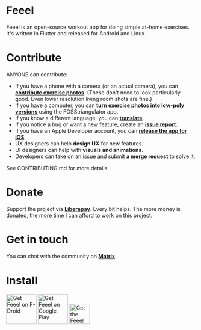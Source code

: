 Feeel
=====

Feeel is an open-source workout app for doing simple at-home exercises. It's written in Flutter and released for Android and Linux.

Contribute
====

ANYONE can contribute:
- If you have a phone with a camera (or an actual camera), you can **[contribute exercise photos](https://gitlab.com/enjoyingfoss/feeel/-/issues/10)**. (These don't need to look particularly good. Even lower resolution living room shots are fine.)
- If you have a computer, you can **[turn exercise photos into low-poly versions](https://gitlab.com/enjoyingfoss/feeel/-/wikis/Processing-photos)** using the FOSStriangulator app.
- If you know a different language, you can **[translate](https://hosted.weblate.org/projects/feeel/)**.
- If you notice a bug or want a new feature, create an **[issue report](https://gitlab.com/enjoyingfoss/feeel/-/issues/new)**.
- If you have an Apple Developer account, you can **[release the app for iOS](https://gitlab.com/enjoyingfoss/feeel/-/issues/52)**.
- UX designers can help **design UX** for new features.
- UI designers can help with **visuals and animations**.
- Developers can take on [an issue](https://gitlab.com/enjoyingfoss/feeel/-/issues) and submit **a merge request** to solve it.

See CONTRIBUTING.md for more details.

Donate
=======
Support the project via **[Liberapay](https://liberapay.com/Feeel/)**. Every bit helps. The more money is donated, the more time I can afford to work on this project.

Get in touch
=======
You can chat with the community on **[Matrix](https://matrix.to/#/!jFShhgWHRXehKXrToU:matrix.org?via=matrix.org)**.

Install
====
[<img src="https://fdroid.gitlab.io/artwork/badge/get-it-on.png"
      alt="Get Feeel on F-Droid"
      height="80">](https://f-droid.org/packages/com.semaphore.athlytiq/)
[<img src="https://play.google.com/intl/en_us/badges/images/generic/en-play-badge.png"
      alt="Get Feeel on Google Play"
      height="80">](https://play.google.com/store/apps/details?id=com.semaphore.athlytiq)
[<img src="https://flathub.org/api/badge?locale=en"
      alt="Get the Feeel Flatpak on Flathub"
      height="54">](https://flathub.org/apps/details/com.semaphore.athlytiq)
